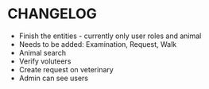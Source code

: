 # CHANGELOG

- Finish the entities - currently only user roles and animal
- Needs to be added: Examination, Request, Walk
- Animal search
- Verify voluteers
- Create request on veterinary
- Admin can see users
